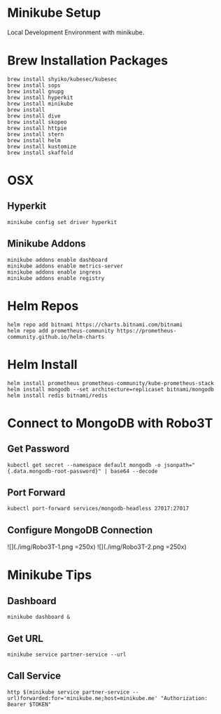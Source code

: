 # Minikube Setup
Local Development Environment with minikube.

# Brew Installation Packages
```
brew install shyiko/kubesec/kubesec
brew install sops
brew install gnupg
brew install hyperkit
brew install minikube
brew install 
brew install dive
brew install skopeo
brew install httpie
brew install stern
brew install helm
brew install kustomize 
brew install skaffold
```

# OSX
## Hyperkit
```
minikube config set driver hyperkit
```

## Minikube Addons
```
minikube addons enable dashboard
minikube addons enable metrics-server
minikube addons enable ingress
minikube addons enable registry
```

# Helm Repos
```
helm repo add bitnami https://charts.bitnami.com/bitnami
helm repo add prometheus-community https://prometheus-community.github.io/helm-charts
```
  
# Helm Install 
```
helm install prometheus prometheus-community/kube-prometheus-stack
helm install mongodb --set architecture=replicaset bitnami/mongodb
helm install redis bitnami/redis
```  

# Connect to MongoDB with Robo3T
## Get Password
```
kubectl get secret --namespace default mongodb -o jsonpath="{.data.mongodb-root-password}" | base64 --decode
```
## Port Forward
```
kubectl port-forward services/mongodb-headless 27017:27017
```
## Configure MongoDB Connection
![](./img/Robo3T-1.png =250x)
![](./img/Robo3T-2.png =250x)


# Minikube Tips
## Dashboard
```
minikube dashboard &
```
## Get URL
```
minikube service partner-service --url
```

## Call Service
```
http $(minikube service partner-service --url)forwarded:for='minikube.me;host=minikube.me' "Authorization: Bearer $TOKEN"
```
